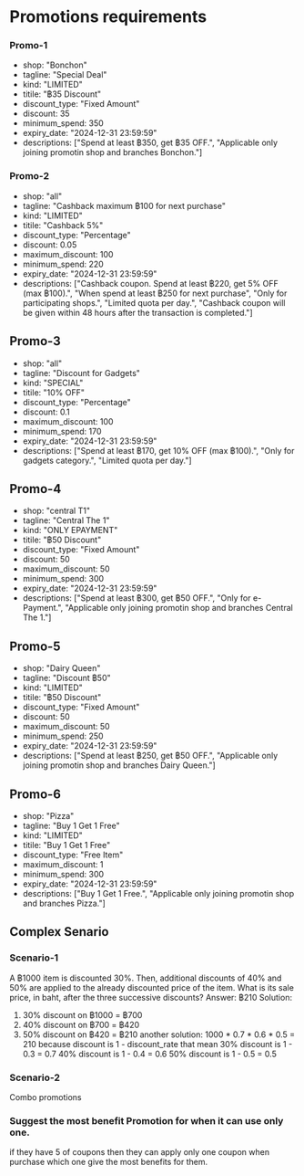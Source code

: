 # Promotions requirements 

### Promo-1
+ shop: "Bonchon"
+ tagline: "Special Deal"
+ kind: "LIMITED"
+ titile: "฿35 Discount"
+ discount_type: "Fixed Amount"
+ discount: 35
+ minimum_spend: 350
+ expiry_date: "2024-12-31 23:59:59"
+ descriptions: ["Spend at least ฿350, get ฿35 OFF.", "Applicable only joining promotin shop and branches Bonchon."]

### Promo-2
+ shop: "all"
+ tagline: "Cashback maximum ฿100 for next purchase"
+ kind: "LIMITED"
+ titile: "Cashback 5%"
+ discount_type: "Percentage"
+ discount: 0.05
+ maximum_discount: 100
+ minimum_spend: 220
+ expiry_date: "2024-12-31 23:59:59"
+ descriptions: ["Cashback coupon. Spend at least ฿220, get 5% OFF (max ฿100).", "When spend at least ฿250 for next purchase", "Only for participating shops.", "Limited quota per day.", "Cashback coupon will be given within 48 hours after the transaction is completed."]

## Promo-3
+ shop: "all"
+ tagline: "Discount for Gadgets"
+ kind: "SPECIAL"
+ titile: "10% OFF"
+ discount_type: "Percentage"
+ discount: 0.1
+ maximum_discount: 100
+ minimum_spend: 170
+ expiry_date: "2024-12-31 23:59:59"
+ descriptions: ["Spend at least ฿170, get 10% OFF (max ฿100).", "Only for gadgets category.", "Limited quota per day."]

## Promo-4
+ shop: "central T1"
+ tagline: "Central The 1"
+ kind: "ONLY EPAYMENT"
+ titile: "฿50 Discount"
+ discount_type: "Fixed Amount"
+ discount: 50
+ maximum_discount: 50
+ minimum_spend: 300
+ expiry_date: "2024-12-31 23:59:59"
+ descriptions: ["Spend at least ฿300, get ฿50 OFF.", "Only for e-Payment.", "Applicable only joining promotin shop and branches Central The 1."]

## Promo-5
+ shop: "Dairy Queen"
+ tagline: "Discount ฿50"
+ kind: "LIMITED"
+ titile: "฿50 Discount"
+ discount_type: "Fixed Amount"
+ discount: 50
+ maximum_discount: 50
+ minimum_spend: 250
+ expiry_date: "2024-12-31 23:59:59"
+ descriptions: ["Spend at least ฿250, get ฿50 OFF.", "Applicable only joining promotin shop and branches Dairy Queen."]

## Promo-6
+ shop: "Pizza"
+ tagline: "Buy 1 Get 1 Free"
+ kind: "LIMITED"
+ titile: "Buy 1 Get 1 Free"
+ discount_type: "Free Item"
+ maximum_discount: 1
+ minimum_spend: 300
+ expiry_date: "2024-12-31 23:59:59"
+ descriptions: ["Buy 1 Get 1 Free.", "Applicable only joining promotin shop and branches Pizza."]

## Complex Senario
### Scenario-1
A ฿1000 item is discounted 30%. Then, additional discounts of 40% and 50% are applied to the already discounted price of the item.
What is its sale price, in baht, after the three successive discounts?
Answer: ฿210
Solution: 
1. 30% discount on ฿1000 = ฿700
2. 40% discount on ฿700 = ฿420
3. 50% discount on ฿420 = ฿210
another solution: 1000 * 0.7 * 0.6 * 0.5 = 210
because discount is 1 - discount_rate that mean 
30% discount is 1 - 0.3 = 0.7
40% discount is 1 - 0.4 = 0.6
50% discount is 1 - 0.5 = 0.5

### Scenario-2
Combo promotions

### Suggest the most benefit Promotion for when it can use only one.
if they have 5 of coupons then they can apply only one coupon when purchase which one give the most benefits for them.

